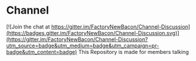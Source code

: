 # Channel

[![Join the chat at https://gitter.im/FactoryNewBacon/Channel-Discussion](https://badges.gitter.im/FactoryNewBacon/Channel-Discussion.svg)](https://gitter.im/FactoryNewBacon/Channel-Discussion?utm_source=badge&utm_medium=badge&utm_campaign=pr-badge&utm_content=badge)
This Repository is made for members talking 
